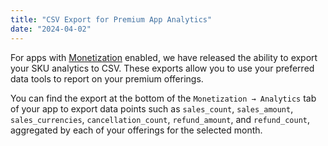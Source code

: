```yaml
---
title: "CSV Export for Premium App Analytics"
date: "2024-04-02"
---
```


For apps with [Monetization](#DOCS_MONETIZATION_OVERVIEW) enabled, we have released the ability to export your SKU analytics to CSV. These exports allow you to use your preferred data tools to report on your premium offerings.

You can find the export at the bottom of the `Monetization → Analytics` tab of your app to export data points such as `sales_count`, `sales_amount`, `sales_currencies`, `cancellation_count`, `refund_amount`, and `refund_count`, aggregated by each of your offerings for the selected month.
